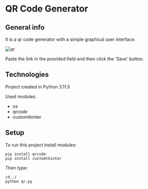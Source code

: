 <p>

# QR Code Generator

## General info
It is a qr code generator with a simple graphical user interface.

![qr](https://github.com/user-attachments/assets/389d60b4-2736-4145-b0f9-e04b5d093b47)

Paste the link in the provided field and then click the 'Save' button.
## Technologies
Project created in Python 3.11.5

Used modules:
* os
* qrcode
* customtkinter
## Setup
To run this project install modules:

```
pip install qrcode
pip install customtkinter
```
Then type:
```
cd../
python qr.py
```
#
</p>
